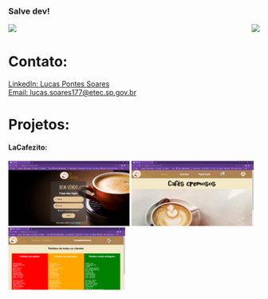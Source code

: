 ### Salve dev!

<body>
<div>
<img height="150px"src="https://github-readme-stats.vercel.app/api?username=Lucas-Pontes-Soares&show_icons=true&theme=cobalt">
<img height="150px" align="right" src="https://github-readme-stats.vercel.app/api/top-langs/?username=Lucas-Pontes-Soares&layout=compact&theme=cobalt">
</div>

<div>
  <h1>Contato: </h1>
  <a href="https://www.linkedin.com/in/lucas-pontes-soares-88a211216/">LinkedIn: Lucas Pontes Soares</a> <br>
  <a href="emailto lucas.soares177@etec.sp.gov.br">Email: lucas.soares177@etec.sp.gov.br</a>
 </div>
 
<div>
  <h1>Projetos: </h1>
  <h4>LaCafezito: </h4>
  <img height="130px"src="imagens/LaCafezitoLogin.png">
  <img height="130px"src="imagens/LaCafezitoHome.png">
  <img height="130px"src="imagens/LaCafezitoAdmin.png">
</div>
 
